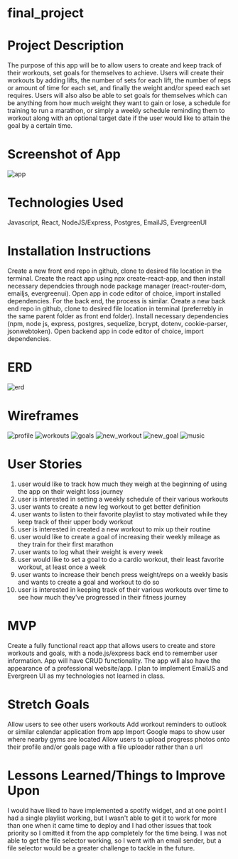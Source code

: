 # final_project

# Project Description
The purpose of this app will be to allow users to create and keep track of their workouts, set goals for themselves to achieve. Users will create their workouts by adding lifts, the number of sets for each lift, the number of reps or amount of time for each set, and finally the weight and/or speed each set requires. Users will also also be able to set goals for themselves which can be anything from how much weight they want to gain or lose, a schedule for training to run a marathon, or simply a weekly schedule reminding them to workout along with an optional target date if the user would like to attain the goal by a certain time. 

# Screenshot of App
![app](https://i.imgur.com/v3qTzyBl.jpg)

# Technologies Used
Javascript, 
React, 
NodeJS/Express, 
Postgres, 
EmailJS, 
EvergreenUI

# Installation Instructions
Create a new front end repo in github, clone to desired file location in the terminal. Create the react app using npx create-react-app, and then install necessary dependcies through node package manager (react-router-dom, emailjs, evergreenui). Open app in code editor of choice, import installed dependencies.
For the back end, the process is similar. Create a new back end repo in github, clone to desired file location in terminal (preferrebly in the same parent folder as front end folder). Install necessary dependencies (npm, node js, express, postgres, sequelize, bcrypt, dotenv, cookie-parser, jsonwebtoken). Open backend app in code editor of choice, import dependencies. 

# ERD
![erd](https://i.imgur.com/WCDQch0l.jpg)

# Wireframes
![profile](https://i.imgur.com/vVtRSPYl.jpg)
![workouts](https://i.imgur.com/LGO8kSsl.jpg)
![goals](https://i.imgur.com/r1ZYNyXl.jpg)
![new_workout](https://i.imgur.com/lc3XiZsl.jpg)
![new_goal](https://i.imgur.com/QuGSQBfl.jpg)
![music](https://i.imgur.com/TQbJdsql.jpg)

# User Stories
1. user would like to track how much they weigh at the beginning of using the app on their weight loss journey
2. user is interested in setting a weekly schedule of their various workouts
3. user wants to create a new leg workout to get better definition
4. user wants to listen to their favorite playlist to stay motivated while they keep track of their upper body workout
5. user is interested in created a new workout to mix up their routine
6. user would like to create a goal of increasing their weekly mileage as they train for their first marathon
7. user wants to log what their weight is every week
8. user would like to set a goal to do a cardio workout, their least favorite workout, at least once a week
9. user wants to increase their bench press weight/reps on a weekly basis and wants to create a goal and workout to do so
10. user is interested in keeping track of their various workouts over time to see how much they've progressed in their fitness journey

# MVP
Create a fully functional react app that allows users to create and store workouts and goals, with a node.js/express back end to remember user information. App will have CRUD functionality. The app will also have the appearance of a professional website/app. I plan to implement EmailJS and Evergreen UI as my technologies not learned in class. 

# Stretch Goals
Allow users to see other users workouts
Add workout reminders to outlook or similar calendar application from app
Import Google maps to show user where nearby gyms are located
Allow users to upload progress photos onto their profile and/or goals page with a file uploader rather than a url

# Lessons Learned/Things to Improve Upon
I would have liked to have implemented a spotify widget, and at one point I had a single playlist working, but I wasn't able to get it to work for more than one when it came time to deploy and I had other issues that took priority so I omitted it from the app completely for the time being. I was not able to get the file selector working, so I went with an email sender, but a file selector would be a greater challenge to tackle in the future. 
